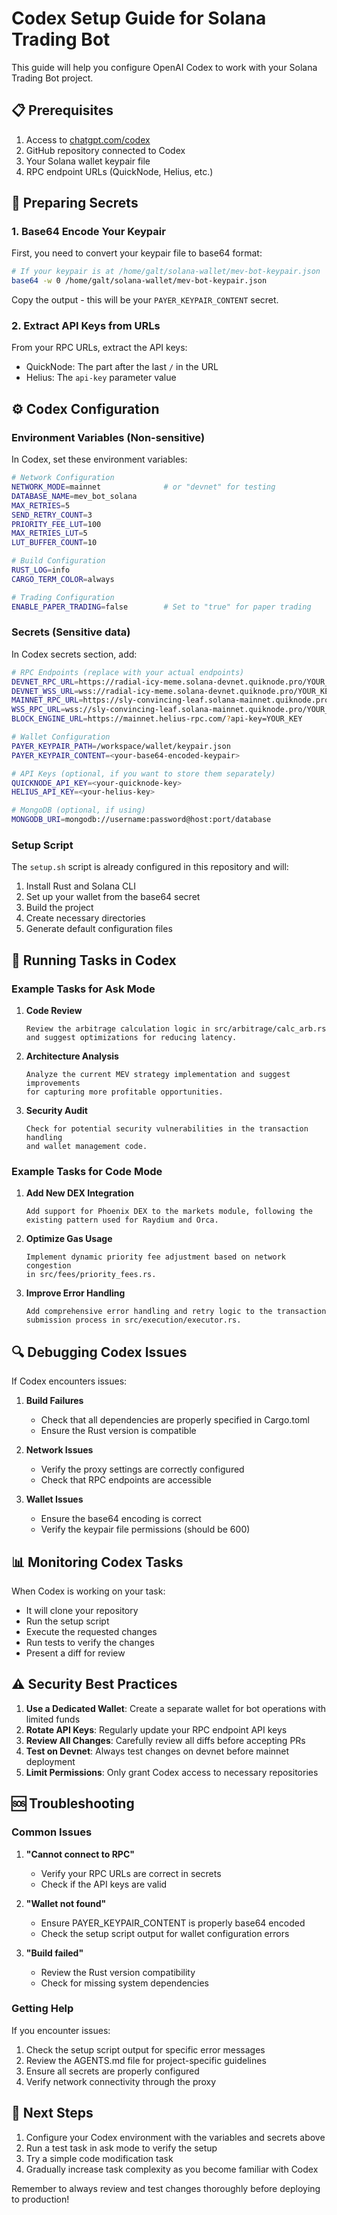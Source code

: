 # Codex Setup Guide for Solana Trading Bot

This guide will help you configure OpenAI Codex to work with your Solana Trading Bot project.

## 📋 Prerequisites

1. Access to [chatgpt.com/codex](https://chatgpt.com/codex)
2. GitHub repository connected to Codex
3. Your Solana wallet keypair file
4. RPC endpoint URLs (QuickNode, Helius, etc.)

## 🔐 Preparing Secrets

### 1. Base64 Encode Your Keypair

First, you need to convert your keypair file to base64 format:

```bash
# If your keypair is at /home/galt/solana-wallet/mev-bot-keypair.json
base64 -w 0 /home/galt/solana-wallet/mev-bot-keypair.json
```

Copy the output - this will be your `PAYER_KEYPAIR_CONTENT` secret.

### 2. Extract API Keys from URLs

From your RPC URLs, extract the API keys:
- QuickNode: The part after the last `/` in the URL
- Helius: The `api-key` parameter value

## ⚙️ Codex Configuration

### Environment Variables (Non-sensitive)

In Codex, set these environment variables:

```bash
# Network Configuration
NETWORK_MODE=mainnet              # or "devnet" for testing
DATABASE_NAME=mev_bot_solana
MAX_RETRIES=5
SEND_RETRY_COUNT=3
PRIORITY_FEE_LUT=100
MAX_RETRIES_LUT=5
LUT_BUFFER_COUNT=10

# Build Configuration
RUST_LOG=info
CARGO_TERM_COLOR=always

# Trading Configuration
ENABLE_PAPER_TRADING=false        # Set to "true" for paper trading
```

### Secrets (Sensitive data)

In Codex secrets section, add:

```bash
# RPC Endpoints (replace with your actual endpoints)
DEVNET_RPC_URL=https://radial-icy-meme.solana-devnet.quiknode.pro/YOUR_KEY/
DEVNET_WSS_URL=wss://radial-icy-meme.solana-devnet.quiknode.pro/YOUR_KEY/
MAINNET_RPC_URL=https://sly-convincing-leaf.solana-mainnet.quiknode.pro/YOUR_KEY/
WSS_RPC_URL=wss://sly-convincing-leaf.solana-mainnet.quiknode.pro/YOUR_KEY/
BLOCK_ENGINE_URL=https://mainnet.helius-rpc.com/?api-key=YOUR_KEY

# Wallet Configuration
PAYER_KEYPAIR_PATH=/workspace/wallet/keypair.json
PAYER_KEYPAIR_CONTENT=<your-base64-encoded-keypair>

# API Keys (optional, if you want to store them separately)
QUICKNODE_API_KEY=<your-quicknode-key>
HELIUS_API_KEY=<your-helius-key>

# MongoDB (optional, if using)
MONGODB_URI=mongodb://username:password@host:port/database
```

### Setup Script

The `setup.sh` script is already configured in this repository and will:
1. Install Rust and Solana CLI
2. Set up your wallet from the base64 secret
3. Build the project
4. Create necessary directories
5. Generate default configuration files

## 🚀 Running Tasks in Codex

### Example Tasks for Ask Mode

1. **Code Review**
   ```
   Review the arbitrage calculation logic in src/arbitrage/calc_arb.rs 
   and suggest optimizations for reducing latency.
   ```

2. **Architecture Analysis**
   ```
   Analyze the current MEV strategy implementation and suggest improvements 
   for capturing more profitable opportunities.
   ```

3. **Security Audit**
   ```
   Check for potential security vulnerabilities in the transaction handling 
   and wallet management code.
   ```

### Example Tasks for Code Mode

1. **Add New DEX Integration**
   ```
   Add support for Phoenix DEX to the markets module, following the 
   existing pattern used for Raydium and Orca.
   ```

2. **Optimize Gas Usage**
   ```
   Implement dynamic priority fee adjustment based on network congestion 
   in src/fees/priority_fees.rs.
   ```

3. **Improve Error Handling**
   ```
   Add comprehensive error handling and retry logic to the transaction 
   submission process in src/execution/executor.rs.
   ```

## 🔍 Debugging Codex Issues

If Codex encounters issues:

1. **Build Failures**
   - Check that all dependencies are properly specified in Cargo.toml
   - Ensure the Rust version is compatible

2. **Network Issues**
   - Verify the proxy settings are correctly configured
   - Check that RPC endpoints are accessible

3. **Wallet Issues**
   - Ensure the base64 encoding is correct
   - Verify the keypair file permissions (should be 600)

## 📊 Monitoring Codex Tasks

When Codex is working on your task:
- It will clone your repository
- Run the setup script
- Execute the requested changes
- Run tests to verify the changes
- Present a diff for review

## ⚠️ Security Best Practices

1. **Use a Dedicated Wallet**: Create a separate wallet for bot operations with limited funds
2. **Rotate API Keys**: Regularly update your RPC endpoint API keys
3. **Review All Changes**: Carefully review all diffs before accepting PRs
4. **Test on Devnet**: Always test changes on devnet before mainnet deployment
5. **Limit Permissions**: Only grant Codex access to necessary repositories

## 🆘 Troubleshooting

### Common Issues

1. **"Cannot connect to RPC"**
   - Verify your RPC URLs are correct in secrets
   - Check if the API keys are valid

2. **"Wallet not found"**
   - Ensure PAYER_KEYPAIR_CONTENT is properly base64 encoded
   - Check the setup script output for wallet configuration errors

3. **"Build failed"**
   - Review the Rust version compatibility
   - Check for missing system dependencies

### Getting Help

If you encounter issues:
1. Check the setup script output for specific error messages
2. Review the AGENTS.md file for project-specific guidelines
3. Ensure all secrets are properly configured
4. Verify network connectivity through the proxy

## 📝 Next Steps

1. Configure your Codex environment with the variables and secrets above
2. Run a test task in ask mode to verify the setup
3. Try a simple code modification task
4. Gradually increase task complexity as you become familiar with Codex

Remember to always review and test changes thoroughly before deploying to production!
